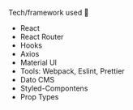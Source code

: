 Tech/framework used 🔧

- React
- React Router
- Hooks
- Axios
- Material UI
- Tools: Webpack, Eslint, Prettier
- Dato CMS
- Styled-Compontens
- Prop Types
